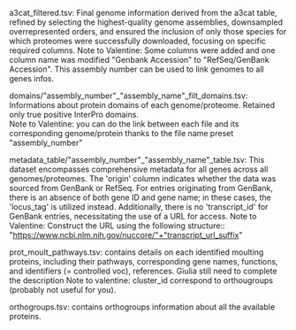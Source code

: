 a3cat_filtered.tsv: Final genome information derived from the a3cat table, refined by selecting the highest-quality genome assemblies, downsampled overrepresented orders,
		    and ensured the inclusion of only those species for which proteomes were successfully downloaded, focusing on specific required columns.
                    Note to Valentine: Some columns were added and one column name was modified "Genbank Accession" to "RefSeq/GenBank Accession". This assembly number can be used to link genomes to all genes infos.


domains/"assembly_number"_"assembly_name"_filt_domains.tsv: Informations about protein domains of each genome/proteome. Retained only true positive InterPro domains.  
							    Note to Valentine: you can do the link between each file and its corresponding genome/protein thanks to the file name preset "assembly_number"

metadata_table/"assembly_number"_"assembly_name"_table.tsv: This dataset encompasses comprehensive metadata for all genes across all genomes/proteomes. 
							    The 'origin' column indicates whether the data was sourced from GenBank or RefSeq. For entries originating from
							    GenBank, there is an absence of both gene ID and gene name; in these cases, the 'locus_tag' is utilized instead.
							    Additionally, there is no 'transcript_id' for GenBank entries, necessitating the use of a URL for access.
							    Note to Valentine: Construct the URL using the following structure:: 
							     "https://www.ncbi.nlm.nih.gov/nuccore/"+"transcript_url_suffix"
 

prot_moult_pathways.tsv:  contains details on each identified moulting proteins, including their pathways, corresponding gene names, functions, and identifiers (= controlled 
			  voc), references. Giulia still need to complete the description 
			  Note to valentine: cluster_id correspond to orthougroups (probably not useful for you). 


orthogroups.tsv: contains orthogroups information about all the available proteins. 




